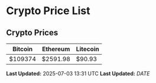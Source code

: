 # Crypto Price List

## Crypto Prices
| Bitcoin | Ethereum | Litecoin |
| ------- | -------- | -------- |
| $109374 | $2591.98 | $90.93 |
**Last Updated:** 2025-07-03 13:31 UTC
**Last Updated:** $DATE$
